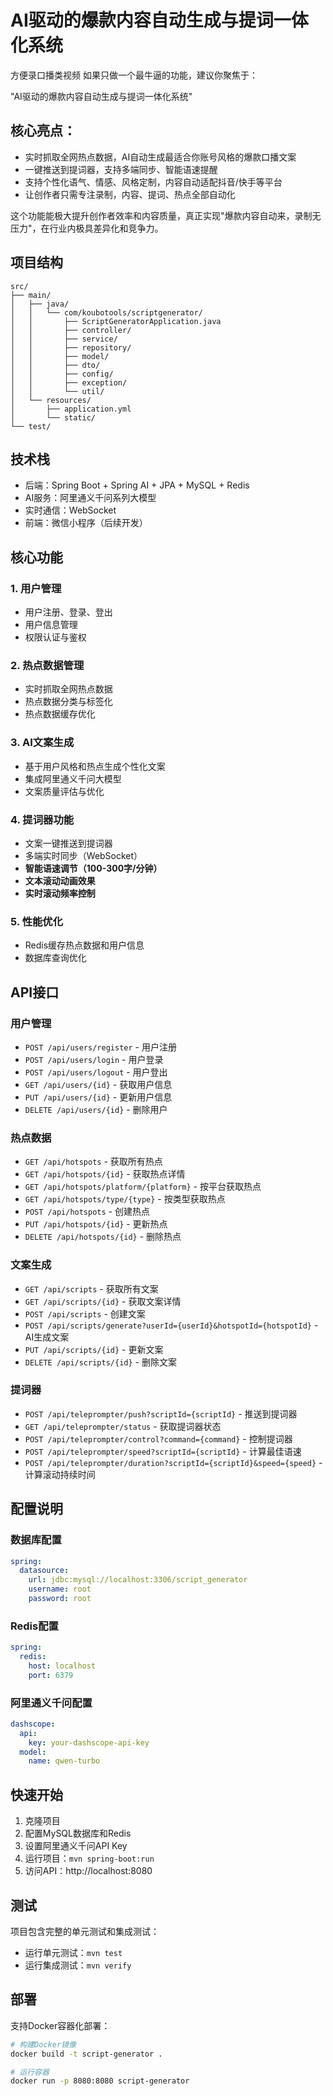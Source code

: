 # AI驱动的爆款内容自动生成与提词一体化系统

方便录口播类视频
如果只做一个最牛逼的功能，建议你聚焦于：

"AI驱动的爆款内容自动生成与提词一体化系统"

## 核心亮点：

- 实时抓取全网热点数据，AI自动生成最适合你账号风格的爆款口播文案
- 一键推送到提词器，支持多端同步、智能语速提醒
- 支持个性化语气、情感、风格定制，内容自动适配抖音/快手等平台
- 让创作者只需专注录制，内容、提词、热点全部自动化

这个功能能极大提升创作者效率和内容质量，真正实现"爆款内容自动来，录制无压力"，在行业内极具差异化和竞争力。

## 项目结构

```
src/
├── main/
│   ├── java/
│   │   └── com/koubotools/scriptgenerator/
│   │       ├── ScriptGeneratorApplication.java
│   │       ├── controller/
│   │       ├── service/
│   │       ├── repository/
│   │       ├── model/
│   │       ├── dto/
│   │       ├── config/
│   │       ├── exception/
│   │       └── util/
│   └── resources/
│       ├── application.yml
│       └── static/
└── test/
```

## 技术栈

- 后端：Spring Boot + Spring AI + JPA + MySQL + Redis
- AI服务：阿里通义千问系列大模型
- 实时通信：WebSocket
- 前端：微信小程序（后续开发）

## 核心功能

### 1. 用户管理
- 用户注册、登录、登出
- 用户信息管理
- 权限认证与鉴权

### 2. 热点数据管理
- 实时抓取全网热点数据
- 热点数据分类与标签化
- 热点数据缓存优化

### 3. AI文案生成
- 基于用户风格和热点生成个性化文案
- 集成阿里通义千问大模型
- 文案质量评估与优化

### 4. 提词器功能
- 文案一键推送到提词器
- 多端实时同步（WebSocket）
- **智能语速调节（100-300字/分钟）**
- **文本滚动动画效果**
- **实时滚动频率控制**

### 5. 性能优化
- Redis缓存热点数据和用户信息
- 数据库查询优化

## API接口

### 用户管理
- `POST /api/users/register` - 用户注册
- `POST /api/users/login` - 用户登录
- `POST /api/users/logout` - 用户登出
- `GET /api/users/{id}` - 获取用户信息
- `PUT /api/users/{id}` - 更新用户信息
- `DELETE /api/users/{id}` - 删除用户

### 热点数据
- `GET /api/hotspots` - 获取所有热点
- `GET /api/hotspots/{id}` - 获取热点详情
- `GET /api/hotspots/platform/{platform}` - 按平台获取热点
- `GET /api/hotspots/type/{type}` - 按类型获取热点
- `POST /api/hotspots` - 创建热点
- `PUT /api/hotspots/{id}` - 更新热点
- `DELETE /api/hotspots/{id}` - 删除热点

### 文案生成
- `GET /api/scripts` - 获取所有文案
- `GET /api/scripts/{id}` - 获取文案详情
- `POST /api/scripts` - 创建文案
- `POST /api/scripts/generate?userId={userId}&hotspotId={hotspotId}` - AI生成文案
- `PUT /api/scripts/{id}` - 更新文案
- `DELETE /api/scripts/{id}` - 删除文案

### 提词器
- `POST /api/teleprompter/push?scriptId={scriptId}` - 推送到提词器
- `GET /api/teleprompter/status` - 获取提词器状态
- `POST /api/teleprompter/control?command={command}` - 控制提词器
- `POST /api/teleprompter/speed?scriptId={scriptId}` - 计算最佳语速
- `POST /api/teleprompter/duration?scriptId={scriptId}&speed={speed}` - 计算滚动持续时间

## 配置说明

### 数据库配置
```yaml
spring:
  datasource:
    url: jdbc:mysql://localhost:3306/script_generator
    username: root
    password: root
```

### Redis配置
```yaml
spring:
  redis:
    host: localhost
    port: 6379
```

### 阿里通义千问配置
```yaml
dashscope:
  api:
    key: your-dashscope-api-key
  model:
    name: qwen-turbo
```

## 快速开始

1. 克隆项目
2. 配置MySQL数据库和Redis
3. 设置阿里通义千问API Key
4. 运行项目：`mvn spring-boot:run`
5. 访问API：http://localhost:8080

## 测试

项目包含完整的单元测试和集成测试：
- 运行单元测试：`mvn test`
- 运行集成测试：`mvn verify`

## 部署

支持Docker容器化部署：
```bash
# 构建Docker镜像
docker build -t script-generator .

# 运行容器
docker run -p 8080:8080 script-generator
```